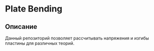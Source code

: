 # Plate Bending

## Описание
Данный репозиторий позволяет рассчитывать напряжения и изгибы пластины для различных теорий.